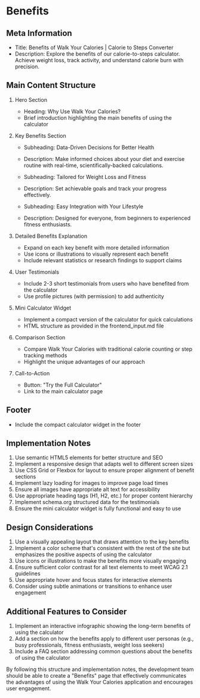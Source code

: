 # Benefits

## Meta Information
- Title: Benefits of Walk Your Calories | Calorie to Steps Converter
- Description: Explore the benefits of our calorie-to-steps calculator. Achieve weight loss, track activity, and understand calorie burn with precision.

## Main Content Structure

1. Hero Section
   - Heading: Why Use Walk Your Calories?
   - Brief introduction highlighting the main benefits of using the calculator

2. Key Benefits Section
   - Subheading: Data-Driven Decisions for Better Health
   - Description: Make informed choices about your diet and exercise routine with real-time, scientifically-backed calculations.
   
   - Subheading: Tailored for Weight Loss and Fitness
   - Description: Set achievable goals and track your progress effectively.
   
   - Subheading: Easy Integration with Your Lifestyle
   - Description: Designed for everyone, from beginners to experienced fitness enthusiasts.

3. Detailed Benefits Explanation
   - Expand on each key benefit with more detailed information
   - Use icons or illustrations to visually represent each benefit
   - Include relevant statistics or research findings to support claims

4. User Testimonials
   - Include 2-3 short testimonials from users who have benefited from the calculator
   - Use profile pictures (with permission) to add authenticity

5. Mini Calculator Widget
   - Implement a compact version of the calculator for quick calculations
   - HTML structure as provided in the frontend_input.md file

6. Comparison Section
   - Compare Walk Your Calories with traditional calorie counting or step tracking methods
   - Highlight the unique advantages of our approach

7. Call-to-Action
   - Button: "Try the Full Calculator"
   - Link to the main calculator page

## Footer
- Include the compact calculator widget in the footer

## Implementation Notes
1. Use semantic HTML5 elements for better structure and SEO
2. Implement a responsive design that adapts well to different screen sizes
3. Use CSS Grid or Flexbox for layout to ensure proper alignment of benefit sections
4. Implement lazy loading for images to improve page load times
5. Ensure all images have appropriate alt text for accessibility
6. Use appropriate heading tags (H1, H2, etc.) for proper content hierarchy
7. Implement schema.org structured data for the testimonials
8. Ensure the mini calculator widget is fully functional and easy to use

## Design Considerations
1. Use a visually appealing layout that draws attention to the key benefits
2. Implement a color scheme that's consistent with the rest of the site but emphasizes the positive aspects of using the calculator
3. Use icons or illustrations to make the benefits more visually engaging
4. Ensure sufficient color contrast for all text elements to meet WCAG 2.1 guidelines
5. Use appropriate hover and focus states for interactive elements
6. Consider using subtle animations or transitions to enhance user engagement

## Additional Features to Consider
1. Implement an interactive infographic showing the long-term benefits of using the calculator
2. Add a section on how the benefits apply to different user personas (e.g., busy professionals, fitness enthusiasts, weight loss seekers)
3. Include a FAQ section addressing common questions about the benefits of using the calculator

By following this structure and implementation notes, the development team should be able to create a "Benefits" page that effectively communicates the advantages of using the Walk Your Calories application and encourages user engagement.